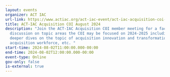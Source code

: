 ```yaml
---
layout: events
organizer: ACT IAC
url-link: https://www.actiac.org/act-iac-event/act-iac-acquisition-coi-august-2024
title: ACT-IAC Acquisition COI August 2024
description: "Join the ACT-IAC Acquisition COI member meeting for a facilitated
  discussion on topic areas the COI may be focused on 2024-2025 including:
  deeper dives on the topic of acquisition innovation and transformation,
  acquisition workforce, etc. "
start-time: 2024-08-02T11:00:00.000-00:00
end-time: 2024-08-02T12:00:00.000-00:00
event-type: Online
gov-only: false
is-external: true
---
```

